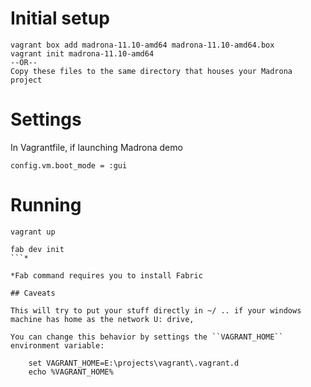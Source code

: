 # Initial setup

```
vagrant box add madrona-11.10-amd64 madrona-11.10-amd64.box
vagrant init madrona-11.10-amd64
--OR--
Copy these files to the same directory that houses your Madrona project
```

# Settings

In Vagrantfile, if launching Madrona demo

    config.vm.boot_mode = :gui

# Running 

```
vagrant up 

fab dev init
```*

*Fab command requires you to install Fabric

## Caveats

This will try to put your stuff directly in ~/ .. if your windows machine has home as the network U: drive,

You can change this behavior by settings the ``VAGRANT_HOME`` environment variable:

    set VAGRANT_HOME=E:\projects\vagrant\.vagrant.d
    echo %VAGRANT_HOME%
